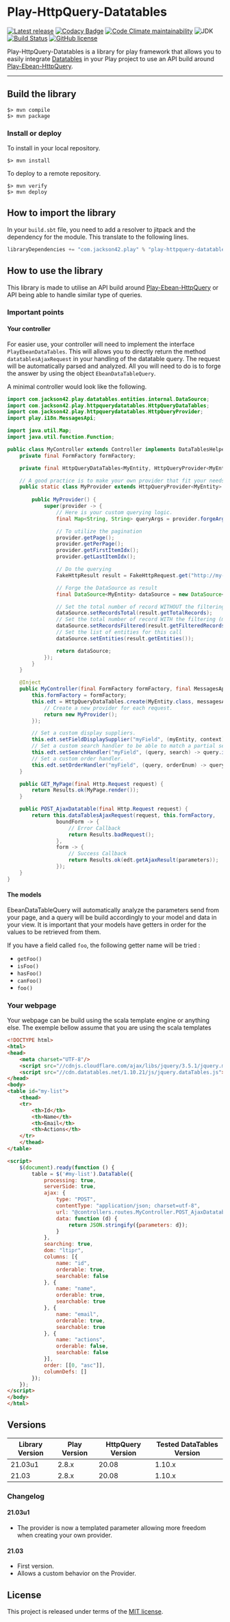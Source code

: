 # Play-HttpQuery-Datatables

[![Latest release](https://img.shields.io/github/v/release/PierreAdam/play-httpquery-datatables)](https://github.com/PierreAdam/play-httpquery-datatables/releases/latest)
[![Codacy Badge](https://app.codacy.com/project/badge/Grade/2f31b4b64aba49e2aa2bc2be18516fe2)](https://www.codacy.com/gh/PierreAdam/play-httpquery-datatables/dashboard?utm_source=github.com&amp;utm_medium=referral&amp;utm_content=PierreAdam/play-httpquery-datatables&amp;utm_campaign=Badge_Grade)
[![Code Climate maintainability](https://img.shields.io/codeclimate/maintainability-percentage/PierreAdam/play-httpquery-datatables)](https://codeclimate.com/github/PierreAdam/play-httpquery-datatables)
![JDK](https://img.shields.io/badge/JDK-1.8+-blue.svg)
[![Build Status](https://travis-ci.com/PierreAdam/play-httpquery-datatables.svg?branch=master)](https://travis-ci.com/PierreAdam/play-httpquery-datatables)
[![GitHub license](https://img.shields.io/github/license/PierreAdam/play-httpquery-datatables)](https://raw.githubusercontent.com/PierreAdam/play-httpquery-datatables/master/LICENSE)

Play-HttpQuery-Datatables is a library for play framework that allows you to easily integrate [Datatables](https://datatables.net/) in your Play project to use an API build
around [Play-Ebean-HttpQuery](https://github.com/thibaultmeyer/play-ebean-httpquery).

*****

## Build the library

```shell
$> mvn compile
$> mvn package
```

### Install or deploy

To install in your local repository.

```shell
$> mvn install
```

To deploy to a remote repository.

```shell
$> mvn verify
$> mvn deploy
```

## How to import the library

In your ```build.sbt``` file, you need to add a resolver to jitpack and the dependency for the module. This translate to the following lines.

```scala
libraryDependencies += "com.jackson42.play" % "play-httpquery-datatables" % "21.03u1"
```

## How to use the library

This library is made to utilise an API build around [Play-Ebean-HttpQuery](https://github.com/thibaultmeyer/play-ebean-httpquery) or API being able to handle similar type of
queries.

### Important points

#### Your controller

For easier use, your controller will need to implement the interface `PlayEbeanDataTables`. This will allows you to directly return the method `datatablesAjaxRequest` in your
handling of the datatable query. The request will be automatically parsed and analyzed. All you will need to do is to forge the answer by using the object `EbeanDataTableQuery`.

A minimal controller would look like the following.

```java
import com.jackson42.play.datatables.entities.internal.DataSource;
import com.jackson42.play.httpquerydatatables.HttpQueryDataTables;
import com.jackson42.play.httpquerydatatables.HttpQueryProvider;
import play.i18n.MessagesApi;

import java.util.Map;
import java.util.function.Function;

public class MyController extends Controller implements DataTablesHelper {
    private final FormFactory formFactory;

    private final HttpQueryDataTables<MyEntity, HttpQueryProvider<MyEntity>> edt;

    // A good practice is to make your own provider that fit your needs.
    public static class MyProvider extends HttpQueryProvider<MyEntity> {
        
        public MyProvider() {
            super(provider -> {
                // Here is your custom querying logic.
                final Map<String, String> queryArgs = provider.forgeArguments();

                // To utilize the pagination
                provider.getPage();
                provider.getPerPage();
                provider.getFirstItemIdx();
                provider.getLastItemIdx();

                // Do the querying
                FakeHttpResult result = FakeHttpRequest.get("http://my-api.com", provider.getPage(), provider.getPerPage(), queryArgs);

                // Forge the DataSource as result
                final DataSource<MyEntity> dataSource = new DataSource<>();

                // Set the total number of record WITHOUT the filtering (must be computed on your API side)
                dataSource.setRecordsTotal(result.getTotalRecords);
                // Set the total number of record WITH the filtering (must be computed on your API side)
                dataSource.setRecordsFiltered(result.getFilteredRecords);
                // Set the list of entities for this call
                dataSource.setEntities(result.getEntities());

                return dataSource;
            });
        }
    }

    @Inject
    public MyController(final FormFactory formFactory, final MessagesApi messagesApi) {
        this.formFactory = formFactory;
        this.edt = HttpQueryDataTables.create(MyEntity.class, messagesApi, () -> {
            // Create a new provider for each request. 
            return new MyProvider();
        });

        // Set a custom display suppliers.
        this.edt.setFieldDisplaySupplier("myField", (myEntity, context) -> myEntity.getMyApiField().trim());
        // Set a custom search handler to be able to match a partial search in the database.
        this.edt.setSearchHandler("myField", (query, search) -> query.icontains("myApiField", search));
        // Set a custom order handler.
        this.edt.setOrderHandler("myField", (query, orderEnum) -> query.orderBy("myApiField", orderEnum));
    }

    public GET_MyPage(final Http.Request request) {
        return Results.ok(MyPage.render());
    }

    public POST_AjaxDatatable(final Http.Request request) {
        return this.dataTablesAjaxRequest(request, this.formFactory,
                boundForm -> {
                    // Error Callback
                    return Results.badRequest();
                },
                form -> {
                    // Success Callback
                    return Results.ok(edt.getAjaxResult(parameters));
                });
    }
}
```

#### The models

EbeanDataTableQuery will automatically analyze the parameters send from your page, and a query will be build accordingly to your model and data in your view. It is important that
your models have getters in order for the values to be retrieved from them.

If you have a field called `foo`, the following getter name will be tried :

- `getFoo()`
- `isFoo()`
- `hasFoo()`
- `canFoo()`
- `foo()`

### Your webpage

Your webpage can be build using the scala template engine or anything else. The exemple bellow assume that you are using the scala templates

```html
<!DOCTYPE html>
<html>
<head>
    <meta charset="UTF-8"/>
    <script src="//cdnjs.cloudflare.com/ajax/libs/jquery/3.5.1/jquery.min.js"></script>
    <script src="//cdn.datatables.net/1.10.21/js/jquery.dataTables.js"></script>
</head>
<body>
<table id="my-list">
    <thead>
    <tr>
        <th>Id</th>
        <th>Name</th>
        <th>Email</th>
        <th>Actions</th>
    </tr>
    </thead>
</table>

<script>
    $(document).ready(function () {
        table = $('#my-list').DataTable({
            processing: true,
            serverSide: true,
            ajax: {
                type: "POST",
                contentType: "application/json; charset=utf-8",
                url: "@controllers.routes.MyController.POST_AjaxDatatable",
                data: function (d) {
                    return JSON.stringify({parameters: d});
                }
            },
            searching: true,
            dom: "ltipr",
            columns: [{
                name: "id",
                orderable: true,
                searchable: false
            }, {
                name: "name",
                orderable: true,
                searchable: true
            }, {
                name: "email",
                orderable: true,
                searchable: true
            }, {
                name: "actions",
                orderable: false,
                searchable: false
            }],
            order: [[0, "asc"]],
            columnDefs: []
        });
    });
</script>
</body>
</html>
```

## Versions

| Library Version | Play Version | HttpQuery Version | Tested DataTables Version  |
|-----------------|--------------|-------------------|----------------------------|
| 21.03u1         | 2.8.x        | 20.08             | 1.10.x                     |
| 21.03           | 2.8.x        | 20.08             | 1.10.x                     |

### Changelog

#### 21.03u1

- The provider is now a templated parameter allowing more freedom when creating your own provider.

#### 21.03

- First version.
- Allows a custom behavior on the Provider.

## License

This project is released under terms of the [MIT license](https://raw.githubusercontent.com/PierreAdam/play-ebean-datatables/master/LICENSE).
